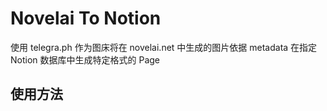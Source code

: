 # Novelai To Notion

使用 telegra.ph 作为图床将在 novelai.net 中生成的图片依据 metadata 在指定 Notion 数据库中生成特定格式的 Page

## 使用方法

###
